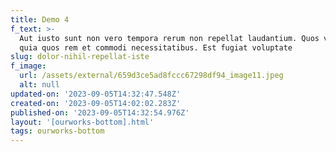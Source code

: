 ```yaml
---
title: Demo 4
f_text: >-
  Aut iusto sunt non vero tempora rerum non repellat laudantium. Quos vero a
  quia quos rem et commodi necessitatibus. Est fugiat voluptate
slug: dolor-nihil-repellat-iste
f_image:
  url: /assets/external/659d3ce5ad8fccc67298df94_image11.jpeg
  alt: null
updated-on: '2023-09-05T14:32:47.548Z'
created-on: '2023-09-05T14:02:02.283Z'
published-on: '2023-09-05T14:32:54.976Z'
layout: '[ourworks-bottom].html'
tags: ourworks-bottom
---
```



